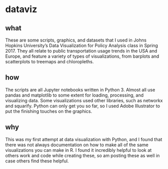# dataviz

## what
These are some scripts, graphics, and datasets that I used in Johns Hopkins University’s Data Visualization for Policy Analysis class in Spring 2017. They all relate to public transportation usage trends in the USA and Europe, and feature a variety of types of visualizations, from barplots and scatterplots to treemaps and chloropleths.

## how
The scripts are all Jupyter notebooks written in Python 3. Almost all use pandas and matplotlib to some extent for loading, processing, and visualizing data. Some visualizations used other libraries, such as networkx and squarify. Python can only get you so far, so I used Adobe Illustrator to put the finishing touches on the graphics.

## why
This was my first attempt at data visualization with Python, and I found that there was not always documentation on how to make all of the same visualizations you can make in R. I found it incredibly helpful to look at others work and code while creating these, so am posting these as well in case others find these helpful.
